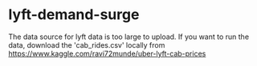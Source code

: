 # lyft-demand-surge

The data source for lyft data is too large to upload. If you want to run the data, download the 'cab_rides.csv' locally from https://www.kaggle.com/ravi72munde/uber-lyft-cab-prices
